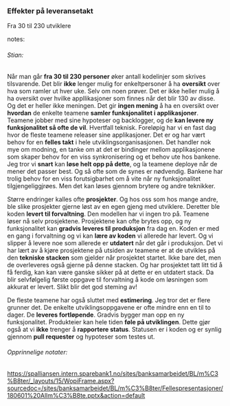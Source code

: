 ### Effekter på leveransetakt

Fra 30 til 230 utviklere

notes:
###### Stian:

Når man går **fra 30 til 230 personer** øker antall kodelinjer som skrives tilsvarende. Det blir **ikke** lenger mulig for enkeltpersoner å ha **oversikt** over hva som ramler ut hver uke. Selv om noen prøver. Det er ikke heller mulig å ha oversikt over hvilke appllikasjoner som finnes når det blir 130 av disse. Og det er heller ikke meningen. Det gir **ingen mening** å ha en oversikt over **hvordan** de enkelte teamene **samler funksjonalitet i applikasjoner**. 
Teamene jobber med sine hypoteser og backlogger, og de **kan levere ny funksjonalitet så ofte de vil**. Hvertfall teknisk. Foreløpig har vi en fast dag hvor de fleste teamene releaser sine applikasjoner. Det er og har vært behov for en **felles takt** i hele utviklingsorganisasjonen. Det handler nok mye om modning, en tanke om at det er bindinger mellom applikasjonene som skaper behov for en viss synkronisering og et behov ute hos bankene. 
Jeg tror vi **snart** kan **løse helt opp på dette**, og la teamene deploye når de mener det passer best. Og så ofte som de synes er nødvendig. Bankene har trolig behov for en viss forutsigbarhet om å vite når ny funksjonalitet tilgjengeliggjrøes. Men det kan løses gjennom brytere og andre teknikker. 

Større endringer kalles ofte **prosjekter**. Og hos oss som hos mange andre, ble slike prosjekter gjerne løst av en egen gjeng med utviklere. Deretter ble koden **levert til forvaltning**. Den modellen har vi ingen tro på. Teamene løser nå selv prosjektene. Prosjektene kan ofte brytes opp, og ny funksjonalitet kan **gradvis leveres til produksjon** fra dag en. Koden er med en gang i forvaltning og vi kan **lære av koden** vi allerede har levert. 
Og vi slipper å levere noe som allerede er **utdatert** når det går i produksjon. Det vi har lært av å kjøre prosjektene på utsiden av teamene er at de utvikles på den **tekniske stacken** som gjelder når prosjektet startet. Ikke bare det, men de overleveres også gjerne på denne stacken. Og har prosjektet tatt litt tid å få ferdig, kan kan være ganske sikker på at dette er en utdatert stack. Da blir selvfølgelig første oppgave til forvaltning å kode om løsningen som akkurat er levert. Slikt blir det god steming av!

De fleste teamene har også sluttet med **estimering**. Jeg tror det er flere grunner det. De enkelte utviklingsoppgavene er ofte mindre enn en til to dager. De **leveres fortløpende**. Gradvis bygger man opp en ny funksjonalitet. Produkteier kan hele tiden **føle på utviklingen**. Dette gjør også at vi **ikke** trenger å **rapportere status**. Statusen er i koden og er synlig gjennom **pull requester** og hypoteser som testes ut. 

###### Opprinnelige notater:
https://spalliansen.intern.sparebank1.no/sites/banksamarbeidet/BL/m%C3%B8ter/_layouts/15/WopiFrame.aspx?sourcedoc=/sites/banksamarbeidet/BL/m%C3%B8ter/Fellespresentasjoner/180601%20Allm%C3%B8te.pptx&action=default